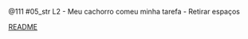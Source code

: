 @111 #05_str L2 - Meu cachorro comeu minha tarefa - Retirar espaços

[README](../base/111/Readme.md)
